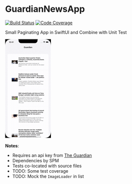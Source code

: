 # GuardianNewsApp

<a href="https://github.com/mgopsill/GuardianNewsApp/actions/workflows/xcode-build-test.yml" target="_blank"><img src="https://github.com/mgopsill/GuardianNewsApp/actions/workflows/ci.yml/badge.svg" alt="Build Status" /></a> <a href="https://codecov.io/gh/mgopsill/GuardianNewsApp" target="_blank"><img src="https://codecov.io/gh/mgopsill/GuardianNewsApp/branch/main/graph/badge.svg" alt="Code Coverage" /></a>
<br />

Small Paginating App in SwiftUI and Combine with Unit Test

![example](example.gif)

**Notes**:

- Requires an api key from [The Guardian](https://open-platform.theguardian.com/access/)
- Dependencies by SPM
- Tests co-located with source files
- TODO: Some test coverage
- TODO: Mock the `ImageLoader` in list 

